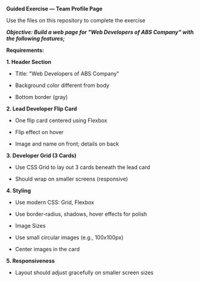 **Guided Exercise — Team Profile Page**

Use the files on this repository to complete the exercise

_**Objective: Build a web page for "Web Developers of ABS Company" with the following features;**_

**Requirements:**

**1. Header Section**

- Title: "Web Developers of ABS Company"

- Background color different from body

- Bottom border (gray)

**2. Lead Developer Flip Card**

- One flip card centered using Flexbox

- Flip effect on hover

- Image and name on front; details on back

**3. Developer Grid (3 Cards)**

- Use CSS Grid to lay out 3 cards beneath the lead card

- Should wrap on smaller screens (responsive)

**4. Styling**

- Use modern CSS: Grid, Flexbox

- Use border-radius, shadows, hover effects for polish

- Image Sizes

- Use small circular images (e.g., 100x100px)

- Center images in the card

**5. Responsiveness**

- Layout should adjust gracefully on smaller screen sizes
